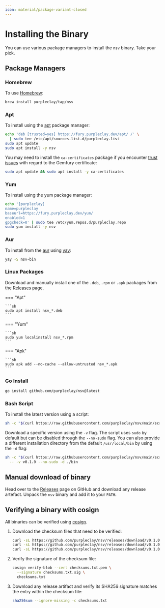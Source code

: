 ```yaml
---
icon: material/package-variant-closed
---
```


# Installing the Binary

You can use various package managers to install the `nsv` binary. Take your pick.

## Package Managers

### Homebrew

To use [Homebrew](https://brew.sh/):

```sh
brew install purpleclay/tap/nsv
```

### Apt

To install using the [apt](https://ubuntu.com/server/docs/package-management) package manager:

```sh
echo 'deb [trusted=yes] https://fury.purpleclay.dev/apt/ /' \
  | sudo tee /etc/apt/sources.list.d/purpleclay.list
sudo apt update
sudo apt install -y nsv
```

You may need to install the `ca-certificates` package if you encounter [trust issues](https://gemfury.com/help/could-not-verify-ssl-certificate/) with regard to the Gemfury certificate:

```sh
sudo apt update && sudo apt install -y ca-certificates
```

### Yum

To install using the yum package manager:

```sh
echo '[purpleclay]
name=purpleclay
baseurl=https://fury.purpleclay.dev/yum/
enabled=1
gpgcheck=0' | sudo tee /etc/yum.repos.d/purpleclay.repo
sudo yum install -y nsv
```

### Aur

To install from the [aur](https://archlinux.org/) using [yay](https://github.com/Jguer/yay):

```sh
yay -S nsv-bin
```

### Linux Packages

Download and manually install one of the `.deb`, `.rpm` or `.apk` packages from the [Releases](https://github.com/purpleclay/nsv/releases) page.

=== "Apt"

    ```sh
    sudo apt install nsv_*.deb
    ```

=== "Yum"

    ```sh
    sudo yum localinstall nsv_*.rpm
    ```

=== "Apk"

    ```sh
    sudo apk add --no-cache --allow-untrusted nsv_*.apk
    ```

### Go Install

```sh
go install github.com/purpleclay/nsv@latest
```

### Bash Script

To install the latest version using a script:

```sh
sh -c "$(curl https://raw.githubusercontent.com/purpleclay/nsv/main/scripts/install)"
```

Download a specific version using the `-v` flag. The script uses `sudo` by default but can be disabled through the `--no-sudo` flag. You can also provide a different installation directory from the default `/usr/local/bin` by using the `-d` flag:

```sh
sh -c "$(curl https://raw.githubusercontent.com/purpleclay/nsv/main/scripts/install)" \
  -- -v v0.1.0 --no-sudo -d ./bin
```

## Manual download of binary

Head over to the [Releases](https://github.com/purpleclay/nsv/releases) page on GitHub and download any release artefact. Unpack the `nsv` binary and add it to your `PATH`.

## Verifying a binary with cosign

All binaries can be verified using [cosign](https://github.com/sigstore/cosign).

1. Download the checksum files that need to be verified:

   ```sh
   curl -sL https://github.com/purpleclay/nsv/releases/download/v0.1.0/checksums.txt -O
   curl -sL https://github.com/purpleclay/nsv/releases/download/v0.1.0/checksums.txt.sig -O
   curl -sL https://github.com/purpleclay/nsv/releases/download/v0.1.0/checksums.txt.pem -O
   ```

1. Verify the signature of the checksum file:

   ```sh
   cosign verify-blob --cert checksums.txt.pem \
     --signature checksums.txt.sig \
     checksums.txt
   ```

1. Download any release artifact and verify its SHA256 signature matches the entry within the checksum file:

   ```sh
   sha256sum --ignore-missing -c checksums.txt
   ```
